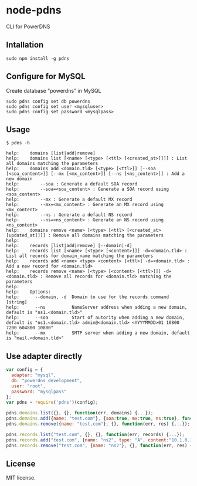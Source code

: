 # node-pdns

CLI for PowerDNS

## Intallation

    sudo npm install -g pdns


## Configure for MySQL

Create database "powerdns" in MySQL

    sudo pdns config set db powerdns
    sudo pdns config set user <mysqluser>
    sudo pdns config set password <mysqlpass>


## Usage

    $ pdns -h
    
    help:    domains [list|add|remove]
    help:    domains list [<name> [<type> [<ttl> [<created_at>]]]] : List all domains matching the parameters
    help:    domains add <domain.tld> [<type> [<ttl>]] [--soa [<soa_content>]] [--mx [<mx_content>]] [--ns [<ns_content>]] : Add a new domain
    help:    	 --soa : Generate a default SOA record
    help:    	 --soa=<soa_content> : Generate a SOA record using <soa_content>
    help:    	 --mx : Generate a default MX record
    help:    	 --mx=<mx_content> : Generate an MX record using <mx_content>
    help:    	 --ns : Generate a default NS record
    help:    	 --ns=<ns_content> : Generate an NS record using <ns_content>
    help:    domains remove <name> [<type> [<ttl> [<created_at> [updated_at]]]] : Remove all domains matching the parameters
    help:    
    help:    records [list|add|remove] [--domain|-d]
    help:    records list [<name> [<type> [<content>]]] -d=<domain.tld> : List all records for domain_name matching the parameters
    help:    records add <name> <type> <content> [<ttl>] -d=<domain.tld> : Add a new record for <domain.tld>
    help:    records remove <name> [<type> [<content> [<ttl>]]] -d=<domain.tld> : Remove all records for <domain.tld> matching the parameters
    help:    
    help:    Options:
    help:      --domain, -d  Domain to use for the records command                                   [string]
    help:      --ns          NameServer address when adding a new domain, default is "ns1.<domain.tld>"                                                       
    help:      --soa         Start of autority when adding a new domain, default is "ns1.<domain.tld> admin@<domain.tld> <YYYYMMDD>01 10800 7200 604800 10800"
    help:      --mx          SMTP server when adding a new domain, default is "mail.<domain.tld>"


## Use adapter directly

``` js
var config = {
  adapter: "mysql",
  db: "powerdns_development",
  user: "root",
  password: "mysqlpass"
};
var pdns = require('pdns')(config);

pdns.domains.list({}, {}, function(err, domains) {...});
pdns.domains.add({name: "test.com"}, {soa:true, mx:true, ns:true}, function(err, res) {...});
pdns.domains.remove({name: "test.com"}, {}, function(err, res) {...});

pdns.records.list("test.com", {}, {}, function(err, records) {...});
pdns.records.add("test.com", {name: "ns2", type: "A", content:"10.1.0.1"}, {}, function(err, res) {...});
pdns.records.remove("test.com", {name: "ns2"}, {}, function(err, res) {...});
```


## License

MIT license.

